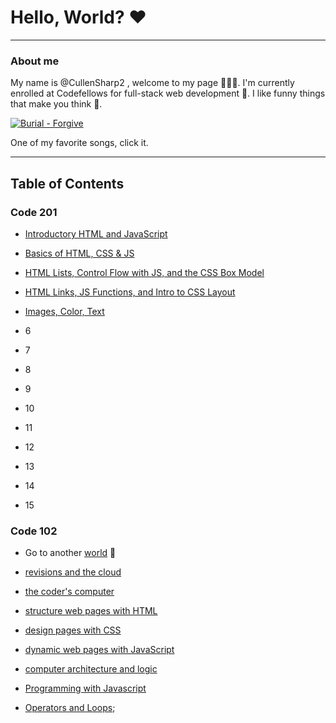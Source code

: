 # Hello, World? ❤️

----

### About me

My name is @CullenSharp2 , welcome to my page 👋👋👋.
I'm currently enrolled at Codefellows for full-stack web development 🔨. I like funny things that make you think 🤔.


[![Burial - Forgive](https://i.ytimg.com/vi/5OVvJOeUdUs/hqdefault.jpg)](https://youtu.be/5OVvJOeUdUs)


One of my favorite songs, click it.

----

## Table of Contents

### Code 201

* [Introductory HTML and JavaScript](class-01.md)

* [Basics of HTML, CSS & JS](code201-02.md)

* [HTML Lists, Control Flow with JS, and the CSS Box Model](code201-03.md)

* [HTML Links, JS Functions, and Intro to CSS Layout](code201-04.md)

* [Images, Color, Text](code201-05.md)

* 6

* 7

* 8

* 9

* 10

* 11

* 12

* 13

* 14

* 15

### Code 102

* Go to another [world](read02.md) 🧙

* [revisions and the cloud](revisions_and_the_cloud.md)

* [the coder's computer](the_coders_computer.md)

* [structure web pages with HTML](structure_html.md)

* [design pages with CSS](design_pages.md)

* [dynamic web pages with JavaScript](06a_javascript.md)

* [computer architecture and logic](06b.md)

* [Programming with Javascript](read_07.md)

* [Operators and Loops](08.md);